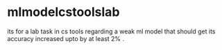 # mlmodelcstoolslab
its for a lab task in cs tools regarding a weak ml model that should get its accuracy increased upto by at least 2% .

